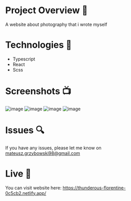 # Project Overview 🎉
A website about photography that i wrote myself 

# Technologies 🔧

- Typescript
- React
- Scss

# Screenshots 📺
![image](https://user-images.githubusercontent.com/61913031/185743083-806b2b7b-9a54-4eb5-b736-27dbf44a7eee.png)
![image](https://user-images.githubusercontent.com/61913031/185743088-86778a64-9050-472c-84ef-86f48c110304.png)
![image](https://user-images.githubusercontent.com/61913031/185743097-b05cff16-883a-429b-9433-a4b3ab710cdf.png)
![image](https://user-images.githubusercontent.com/61913031/185743103-40f1c932-c71b-4597-98f9-311bf1ff5dcc.png)

# Issues 🔍

If you have any issues, please let me know on mateusz.grzybowski98@gmail.com

# Live 📍

You can visit website here: https://thunderous-florentine-0c5cb2.netlify.app/
